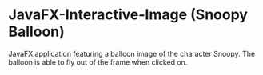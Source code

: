 # JavaFX-Interactive-Image (Snoopy Balloon)
JavaFX application featuring a balloon image of the character Snoopy.
The balloon is able to fly out of the frame when clicked on.
